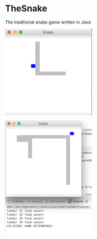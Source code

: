 # TheSnake
The traditional snake game written in Java

![GluttonousSnake](img/GluttonousSnake1.png?raw=true "screenshot1")                               

![GluttonousSnake](img/GluttonousSnake2.png?raw=true "screenshot2")
